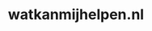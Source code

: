 ---
layout: post
title:  "watkanmijhelpen.nl"
internal_url:  "/dutchgov/watkanmijhelpen.nl.html"
categories: dutchgov
---